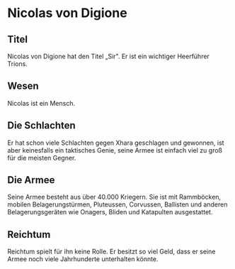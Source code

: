# Nicolas von Digione

## Titel

Nicolas von Digione hat den Titel „Sir". Er ist ein wichtiger Heerführer Trions.

## Wesen

Nicolas ist ein Mensch.

## Die Schlachten

Er hat schon viele Schlachten gegen Xhara geschlagen und gewonnen, ist aber keinesfalls ein taktisches Genie, seine Armee ist einfach viel zu groß für die meisten Gegner.

## Die Armee

Seine Armee besteht aus über 40.000 Kriegern. Sie ist mit Rammböcken, mobilen Belagerungstürmen, Pluteussen, Corvussen, Ballisten und anderen Belagerungsgeräten wie Onagers, Bliden und Katapulten ausgestattet.

## Reichtum

Reichtum spielt für ihn keine Rolle. Er besitzt so viel Geld, dass er seine Armee noch viele Jahrhunderte unterhalten könnte.

